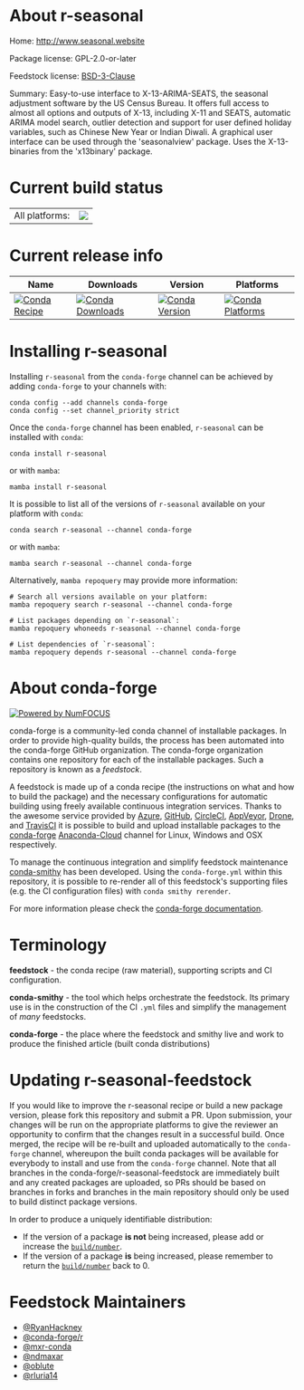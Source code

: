 About r-seasonal
================

Home: http://www.seasonal.website

Package license: GPL-2.0-or-later

Feedstock license: [BSD-3-Clause](https://github.com/conda-forge/r-seasonal-feedstock/blob/main/LICENSE.txt)

Summary: Easy-to-use interface to X-13-ARIMA-SEATS, the seasonal adjustment software by the US Census Bureau. It offers full access to almost all options and outputs of X-13, including X-11 and SEATS, automatic ARIMA model search, outlier detection and support for user defined holiday variables, such as Chinese New Year or Indian Diwali. A graphical user interface can be used through the 'seasonalview' package. Uses the X-13-binaries from the 'x13binary' package.

Current build status
====================


<table><tr><td>All platforms:</td>
    <td>
      <a href="https://dev.azure.com/conda-forge/feedstock-builds/_build/latest?definitionId=10753&branchName=main">
        <img src="https://dev.azure.com/conda-forge/feedstock-builds/_apis/build/status/r-seasonal-feedstock?branchName=main">
      </a>
    </td>
  </tr>
</table>

Current release info
====================

| Name | Downloads | Version | Platforms |
| --- | --- | --- | --- |
| [![Conda Recipe](https://img.shields.io/badge/recipe-r--seasonal-green.svg)](https://anaconda.org/conda-forge/r-seasonal) | [![Conda Downloads](https://img.shields.io/conda/dn/conda-forge/r-seasonal.svg)](https://anaconda.org/conda-forge/r-seasonal) | [![Conda Version](https://img.shields.io/conda/vn/conda-forge/r-seasonal.svg)](https://anaconda.org/conda-forge/r-seasonal) | [![Conda Platforms](https://img.shields.io/conda/pn/conda-forge/r-seasonal.svg)](https://anaconda.org/conda-forge/r-seasonal) |

Installing r-seasonal
=====================

Installing `r-seasonal` from the `conda-forge` channel can be achieved by adding `conda-forge` to your channels with:

```
conda config --add channels conda-forge
conda config --set channel_priority strict
```

Once the `conda-forge` channel has been enabled, `r-seasonal` can be installed with `conda`:

```
conda install r-seasonal
```

or with `mamba`:

```
mamba install r-seasonal
```

It is possible to list all of the versions of `r-seasonal` available on your platform with `conda`:

```
conda search r-seasonal --channel conda-forge
```

or with `mamba`:

```
mamba search r-seasonal --channel conda-forge
```

Alternatively, `mamba repoquery` may provide more information:

```
# Search all versions available on your platform:
mamba repoquery search r-seasonal --channel conda-forge

# List packages depending on `r-seasonal`:
mamba repoquery whoneeds r-seasonal --channel conda-forge

# List dependencies of `r-seasonal`:
mamba repoquery depends r-seasonal --channel conda-forge
```


About conda-forge
=================

[![Powered by
NumFOCUS](https://img.shields.io/badge/powered%20by-NumFOCUS-orange.svg?style=flat&colorA=E1523D&colorB=007D8A)](https://numfocus.org)

conda-forge is a community-led conda channel of installable packages.
In order to provide high-quality builds, the process has been automated into the
conda-forge GitHub organization. The conda-forge organization contains one repository
for each of the installable packages. Such a repository is known as a *feedstock*.

A feedstock is made up of a conda recipe (the instructions on what and how to build
the package) and the necessary configurations for automatic building using freely
available continuous integration services. Thanks to the awesome service provided by
[Azure](https://azure.microsoft.com/en-us/services/devops/), [GitHub](https://github.com/),
[CircleCI](https://circleci.com/), [AppVeyor](https://www.appveyor.com/),
[Drone](https://cloud.drone.io/welcome), and [TravisCI](https://travis-ci.com/)
it is possible to build and upload installable packages to the
[conda-forge](https://anaconda.org/conda-forge) [Anaconda-Cloud](https://anaconda.org/)
channel for Linux, Windows and OSX respectively.

To manage the continuous integration and simplify feedstock maintenance
[conda-smithy](https://github.com/conda-forge/conda-smithy) has been developed.
Using the ``conda-forge.yml`` within this repository, it is possible to re-render all of
this feedstock's supporting files (e.g. the CI configuration files) with ``conda smithy rerender``.

For more information please check the [conda-forge documentation](https://conda-forge.org/docs/).

Terminology
===========

**feedstock** - the conda recipe (raw material), supporting scripts and CI configuration.

**conda-smithy** - the tool which helps orchestrate the feedstock.
                   Its primary use is in the construction of the CI ``.yml`` files
                   and simplify the management of *many* feedstocks.

**conda-forge** - the place where the feedstock and smithy live and work to
                  produce the finished article (built conda distributions)


Updating r-seasonal-feedstock
=============================

If you would like to improve the r-seasonal recipe or build a new
package version, please fork this repository and submit a PR. Upon submission,
your changes will be run on the appropriate platforms to give the reviewer an
opportunity to confirm that the changes result in a successful build. Once
merged, the recipe will be re-built and uploaded automatically to the
`conda-forge` channel, whereupon the built conda packages will be available for
everybody to install and use from the `conda-forge` channel.
Note that all branches in the conda-forge/r-seasonal-feedstock are
immediately built and any created packages are uploaded, so PRs should be based
on branches in forks and branches in the main repository should only be used to
build distinct package versions.

In order to produce a uniquely identifiable distribution:
 * If the version of a package **is not** being increased, please add or increase
   the [``build/number``](https://docs.conda.io/projects/conda-build/en/latest/resources/define-metadata.html#build-number-and-string).
 * If the version of a package **is** being increased, please remember to return
   the [``build/number``](https://docs.conda.io/projects/conda-build/en/latest/resources/define-metadata.html#build-number-and-string)
   back to 0.

Feedstock Maintainers
=====================

* [@RyanHackney](https://github.com/RyanHackney/)
* [@conda-forge/r](https://github.com/conda-forge/r/)
* [@mxr-conda](https://github.com/mxr-conda/)
* [@ndmaxar](https://github.com/ndmaxar/)
* [@oblute](https://github.com/oblute/)
* [@rluria14](https://github.com/rluria14/)

